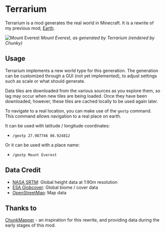 # Terrarium
Terrarium is a mod generates the real world in Minecraft. It is a rewrite of my previous mod, [Earth](https://github.com/gegy1000/Earth).

![Mount Everest](http://i.imgur.com/NPXccbA.jpg)
_Mount Everest, as generated by Terrarium (rendered by Chunky)_

## Usage
Terrarium implements a new world type for this generation. The generation can be customized through a GUI (not yet implemented), to adjust settings such as scale or what should generate.

Data tiles are downloaded from the various sources as you explore them, so lag may occur when new tiles are being loaded. Once they have been downloaded, however, these tiles are cached locally to be used again later.

To navigate to a real location, you can make use of the `geotp` command.
This command allows navigation to a real place on earth.

It can be used with latitude / longitude coordinates:
 - `/geotp 27.987746 86.924812`
 
Or it can be used with a place name:
 - `/geotp Mount Everest`

## Data Credit
 - [NASA SRTM](https://www2.jpl.nasa.gov/srtm/): Global height data at 1:90m resolution
 - [ESA Globcover](http://due.esrin.esa.int/page_globcover.php): Global biome / cover data
 - [OpenStreetMap](https://openstreetmap.org): Map data

## Thanks to
[ChunkMapper](https://github.com/whamtet/chunkmapper/) - an inspiration for this rewrite, and providing data during the early stages of this mod.
